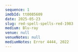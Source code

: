 ```yaml
---
sequence: 1
imdbId: tt0085609
date: 2025-05-23
slug: red-spell-spells-red-1983
medium: Blu-ray
venue: null
venueNotes: null
mediumNotes: Error 4444, 2022
---
```



